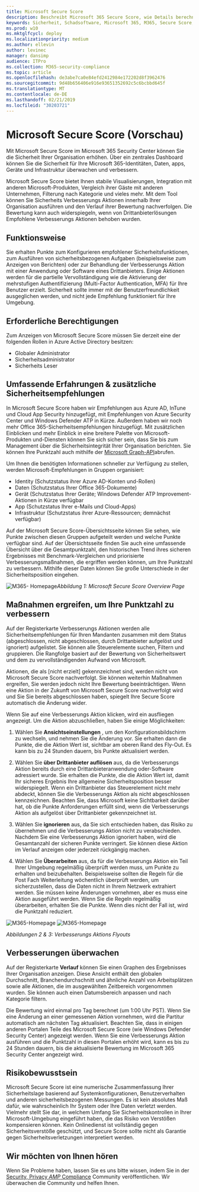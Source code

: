 ```yaml
---
title: Microsoft Secure Score
description: Beschreibt Microsoft 365 Secure Score, wie Details berechnet werden und welche Sicherheitsadministratoren davon ausgehen können.
keywords: Sicherheit, Schadsoftware, Microsoft 365, M365, Secure Score, Security Center, Improvement Actions
ms.prod: w10
ms.mktglfcycl: deploy
ms.localizationpriority: medium
ms.author: ellevin
author: levinec
manager: dansimp
audience: ITPro
ms.collection: M365-security-compliance
ms.topic: article
ms.openlocfilehash: de3abe7ca0e84efd2412984e172202d8f3962476
ms.sourcegitcommit: 9d48b656406e916e93651352692c5c6bcbbd645f
ms.translationtype: MT
ms.contentlocale: de-DE
ms.lasthandoff: 02/21/2019
ms.locfileid: "30203721"
---
```

# <a name="microsoft-secure-score-preview"></a>Microsoft Secure Score (Vorschau)

Mit Microsoft Secure Score im Microsoft 365 Security Center können Sie die Sicherheit Ihrer Organisation erhöhen. Über ein zentrales Dashboard können Sie die Sicherheit für Ihre Microsoft 365-Identitäten, Daten, apps, Geräte und Infrastruktur überwachen und verbessern.

Microsoft Secure Score bietet Ihnen stabile Visualisierungen, Integration mit anderen Microsoft-Produkten, Vergleich ihrer Gäste mit anderen Unternehmen, Filterung nach Kategorie und vieles mehr. Mit dem Tool können Sie Sicherheits Verbesserungs Aktionen innerhalb Ihrer Organisation ausführen und den Verlauf ihrer Bewertung nachverfolgen. Die Bewertung kann auch widerspiegeln, wenn von Drittanbieterlösungen Empfohlene Verbesserungs Aktionen behoben wurden.  

## <a name="how-it-works"></a>Funktionsweise

Sie erhalten Punkte zum Konfigurieren empfohlener Sicherheitsfunktionen, zum Ausführen von sicherheitsbezogenen Aufgaben (beispielsweise zum Anzeigen von Berichten) oder zur Behandlung der Verbesserungs Aktion mit einer Anwendung oder Software eines Drittanbieters. Einige Aktionen werden für die partielle Vervollständigung wie die Aktivierung der mehrstufigen Authentifizierung (Multi-Factor Authentication, MFA) für Ihre Benutzer erzielt. Sicherheit sollte immer mit der Benutzerfreundlichkeit ausgeglichen werden, und nicht jede Empfehlung funktioniert für Ihre Umgebung.

## <a name="required-permissions"></a>Erforderliche Berechtigungen

Zum Anzeigen von Microsoft Secure Score müssen Sie derzeit eine der folgenden Rollen in Azure Active Directory besitzen:

* Globaler Administrator
* Sicherheitsadministrator
* Sicherheits Leser

## <a name="rich-experiences--additional-security-recommendations"></a>Umfassende Erfahrungen & zusätzliche Sicherheitsempfehlungen

In Microsoft Secure Score haben wir Empfehlungen aus Azure AD, InTune und Cloud App Security hinzugefügt, mit Empfehlungen von Azure Security Center und Windows Defender ATP in Kürze. Außerdem haben wir noch mehr Office 365-Sicherheitsempfehlungen hinzugefügt. Mit zusätzlichen Einblicken und mehr Einblick in eine breitere Palette von Microsoft-Produkten und-Diensten können Sie sich sicher sein, dass Sie bis zum Management über die Sicherheitsintegrität Ihrer Organisation berichten. Sie können Ihre Punktzahl auch mithilfe der [Microsoft Graph-API](https://docs.microsoft.com/graph/api/resources/securescores?view=graph-rest-beta)abrufen.

Um Ihnen die benötigten Informationen schneller zur Verfügung zu stellen, werden Microsoft-Empfehlungen in Gruppen organisiert:

* Identity (Schutzstatus ihrer Azure AD-Konten und-Rollen)
* Daten (Schutzstatus Ihrer Office 365-Dokumente)
* Gerät (Schutzstatus Ihrer Geräte; Windows Defender ATP Improvement-Aktionen in Kürze verfügbar
* App (Schutzstatus Ihrer e-Mails und Cloud-Apps)
* Infrastruktur (Schutzstatus ihrer Azure-Ressourcen; demnächst verfügbar)

Auf der Microsoft Secure Score-Übersichtsseite können Sie sehen, wie Punkte zwischen diesen Gruppen aufgeteilt werden und welche Punkte verfügbar sind. Auf der Übersichtsseite finden Sie auch eine umfassende Übersicht über die Gesamtpunktzahl, den historischen Trend ihres sicheren Ergebnisses mit Benchmark-Vergleichen und priorisierte Verbesserungsmaßnahmen, die ergriffen werden können, um Ihre Punktzahl zu verbessern. Mithilfe dieser Daten können Sie große Unterschiede in der Sicherheitsposition eingehen.  

![M365-](./media/secure-score/homepage-original.png)
Homepage*Abbildung 1: Microsoft Secure Score Overview Page*

## <a name="take-action-to-improve-your-score"></a>Maßnahmen ergreifen, um Ihre Punktzahl zu verbessern

Auf der Registerkarte Verbesserungs Aktionen werden alle Sicherheitsempfehlungen für Ihren Mandanten zusammen mit dem Status (abgeschlossen, nicht abgeschlossen, durch Drittanbieter aufgelöst und ignoriert) aufgelistet. Sie können alle Steuerelemente suchen, Filtern und gruppieren.  Die Rangfolge basiert auf der Bewertung von Sicherheitswert und dem zu vervollständigenden Aufwand von Microsoft.

Aktionen, die als [nicht erzielt] gekennzeichnet sind, werden nicht von Microsoft Secure Score nachverfolgt. Sie können weiterhin Maßnahmen ergreifen, Sie werden jedoch nicht Ihre Bewertung beeinträchtigen. Wenn eine Aktion in der Zukunft von Microsoft Secure Score nachverfolgt wird und Sie Sie bereits abgeschlossen haben, spiegelt Ihre Secure Score automatisch die Änderung wider.

Wenn Sie auf eine Verbesserungs Aktion klicken, wird ein ausfliegen angezeigt. Um die Aktion abzuschließen, haben Sie einige Möglichkeiten:

1. Wählen Sie **Ansichtseinstellungen** , um den Konfigurationsbildschirm zu wechseln, und nehmen Sie die Änderung vor. Sie erhalten dann die Punkte, die die Aktion Wert ist, sichtbar am oberen Rand des Fly-Out. Es kann bis zu 24 Stunden dauern, bis Punkte aktualisiert werden.

2. Wählen Sie **über Drittanbieter auflösen** aus, da die Verbesserungs Aktion bereits durch eine Drittanbieteranwendung oder-Software adressiert wurde. Sie erhalten die Punkte, die die Aktion Wert ist, damit Ihr sicheres Ergebnis Ihre allgemeine Sicherheitsposition besser widerspiegelt. Wenn ein Drittanbieter das Steuerelement nicht mehr abdeckt, können Sie die Verbesserungs Aktion als nicht abgeschlossen kennzeichnen. Beachten Sie, dass Microsoft keine Sichtbarkeit darüber hat, ob die Punkte Anforderungen erfüllt sind, wenn die Verbesserungs Aktion als aufgelöst über Drittanbieter gekennzeichnet ist.

3. Wählen Sie **ignorieren** aus, da Sie sich entschieden haben, das Risiko zu übernehmen und die Verbesserungs Aktion nicht zu verabschieden. Nachdem Sie eine Verbesserungs Aktion ignoriert haben, wird die Gesamtanzahl der sicheren Punkte verringert. Sie können diese Aktion im Verlauf anzeigen oder jederzeit rückgängig machen.

4. Wählen Sie **Überarbeiten** aus, da für die Verbesserungs Aktion ein Teil Ihrer Umgebung regelmäßig überprüft werden muss, um Punkte zu erhalten und beizubehalten. Beispielsweise sollten die Regeln für die Post Fach Weiterleitung wöchentlich überprüft werden, um sicherzustellen, dass die Daten nicht in Ihrem Netzwerk extrahiert werden. Sie müssen keine Änderungen vornehmen, aber es muss eine Aktion ausgeführt werden. Wenn Sie die Regeln regelmäßig überarbeiten, erhalten Sie die Punkte. Wenn dies nicht der Fall ist, wird die Punktzahl reduziert.

![M365-Homepage](./media/secure-score/secure-score1x450.png) ![M365-Homepage](./media/secure-score/secure-score2x450.png)

*Abbildungen 2 & 3: Verbesserungs Aktions Flyouts*

## <a name="monitor-improvements-over-time"></a>Verbesserungen überwachen

Auf der Registerkarte **Verlauf** können Sie einen Graphen des Ergebnisses Ihrer Organisation anzeigen. Diese Ansicht enthält den globalen Durchschnitt, Branchendurchschnitt und ähnliche Anzahl von Arbeitsplätzen sowie alle Aktionen, die im ausgewählten Zeitbereich vorgenommen wurden. Sie können auch einen Datumsbereich anpassen und nach Kategorie filtern.

Die Bewertung wird einmal pro Tag berechnet (um 1:00 Uhr PST). Wenn Sie eine Änderung an einer gemessenen Aktion vornehmen, wird die Partitur automatisch am nächsten Tag aktualisiert. Beachten Sie, dass in einigen anderen Portalen Teile des Microsoft Secure Score (wie Windows Defender Security Center) angezeigt werden. Wenn Sie eine Verbesserungs Aktion ausführen und die Punktzahl in diesen Portalen erhöht wird, kann es bis zu 24 Stunden dauern, bis die aktualisierte Bewertung im Microsoft 365 Security Center angezeigt wird.  

## <a name="risk-awareness"></a>Risikobewusstsein

Microsoft Secure Score ist eine numerische Zusammenfassung Ihrer Sicherheitslage basierend auf Systemkonfigurationen, Benutzerverhalten und anderen sicherheitsbezogenen Messungen. Es ist kein absolutes Maß dafür, wie wahrscheinlich Ihr System oder Ihre Daten verletzt werden. Vielmehr stellt Sie dar, in welchem Umfang Sie Sicherheitskontrollen in Ihrer Microsoft-Umgebung eingeführt haben, die das Risiko von Verstößen kompensieren können. Kein Onlinedienst ist vollständig gegen Sicherheitsverstöße geschützt, und Secure Score sollte nicht als Garantie gegen Sicherheitsverletzungen interpretiert werden.

## <a name="we-want-to-hear-from-you"></a>Wir möchten von Ihnen hören

Wenn Sie Probleme haben, lassen Sie es uns bitte wissen, indem Sie in der [Security, Privacy _AMP_ Compliance](https://techcommunity.microsoft.com/t5/Security-Privacy-Compliance/bd-p/security_privacy) Community veröffentlichen. Wir überwachen die Community und helfen Ihnen.
